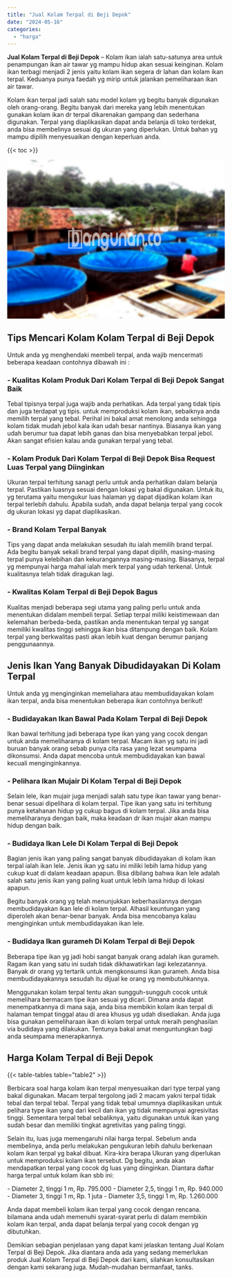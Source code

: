 ```yaml
---
title: "Jual Kolam Terpal di Beji Depok"
date: "2024-05-16"
categories: 
  - "harga"
---
```


**Jual Kolam Terpal di Beji Depok** – Kolam ikan ialah satu-satunya area untuk penampungan ikan air tawar yg mampu hidup akan sesuai keinginan. Kolam ikan terbagi menjadi 2 jenis yaitu kolam ikan segera dr lahan dan kolam ikan terpal. Keduanya punya faedah yg mirip untuk jalankan pemeliharaan ikan air tawar.

Kolam ikan terpal jadi salah satu model kolam yg begitu banyak digunakan oleh orang-orang. Begitu banyak dari mereka yang lebih menentukan gunakan kolam ikan dr terpal dikarenakan gampang dan sederhana digunakan. Terpal yang diaplikasikan dapat anda belanja di toko terdekat, anda bisa membelinya sesuai dg ukuran yang diperlukan. Untuk bahan yg mampu dipilih menyesuaikan dengan keperluan anda.

{{< toc >}}

![Jual Kolam Terpal di Beji Depok](/images/jual-kolam-terpal-37.png)

## Tips Mencari Kolam Kolam Terpal di Beji Depok

Untuk anda yg menghendaki membeli terpal, anda wajib mencermati beberapa keadaan contohnya dibawah ini :

### \- Kualitas Kolam Produk Dari Kolam Terpal di Beji Depok Sangat Baik

Tebal tipisnya terpal juga wajib anda perhatikan. Ada terpal yang tidak tipis dan juga terdapat yg tipis. untuk memproduksi kolam ikan, sebaiknya anda memilih terpal yang tebal. Perihal ini bakal amat menolong anda sehingga kolam tidak mudah jebol kala ikan udah besar nantinya. Biasanya ikan yang udah berumur tua dapat lebih ganas dan bisa menyebabkan terpal jebol. Akan sangat efisien kalau anda gunakan terpal yang tebal.

### \- Kolam Produk Dari Kolam Terpal di Beji Depok Bisa Request Luas Terpal yang Diinginkan

Ukuran terpal terhitung sanagt perlu untuk anda perhatikan dalam belanja terpal. Pastikan luasnya sesuai dengan lokasi yg bakal digunakan. Untuk itu, yg terutama yaitu mengukur luas halaman yg dapat dijadikan kolam ikan terpal terlebih dahulu. Apabila sudah, anda dapat belanja terpal yang cocok dg ukuran lokasi yg dapat diaplikasikan.

### \- Brand Kolam Terpal Banyak

Tips yang dapat anda melakukan sesudah itu ialah memilih brand terpal. Ada begitu banyak sekali brand terpal yang dapat dipilih, masing-masing terpal punya kelebihan dan kekurangannya masing-masing. Biasanya, terpal yg mempunyai harga mahal ialah merk terpal yang udah terkenal. Untuk kualitasnya telah tidak diragukan lagi.

### \- Kwalitas Kolam Terpal di Beji Depok Bagus

Kualitas menjadi beberapa segi utama yang paling perlu untuk anda menentukan didalam membeli terpal. Setiap terpal miliki keistimewaan dan kelemahan berbeda-beda, pastikan anda menentukan terpal yg sangat memiliki kwalitas tinggi sehingga ikan bisa ditampung dengan baik. Kolam terpal yang berkwalitas pasti akan lebih kuat dengan berumur panjang penggunaannya.

## Jenis Ikan Yang Banyak Dibudidayakan Di Kolam Terpal

Untuk anda yg menginginkan memeliahara atau membudidayakan kolam ikan terpal, anda bisa menentukan beberapa ikan contohnya berikut!

### \- Budidayakan Ikan Bawal Pada Kolam Terpal di Beji Depok

Ikan bawal terhitung jadi beberapa type ikan yang yang cocok dengan untuk anda memeliharanya di kolam terpal. Macam ikan yg satu ini jadi buruan banyak orang sebab punya cita rasa yang lezat seumpama dikonsumsi. Anda dapat mencoba untuk membudidayakan kan bawal kecuali menginginkannya.

### \- Pelihara Ikan Mujair Di Kolam Terpal di Beji Depok

Selain lele, ikan mujair juga menjadi salah satu type ikan tawar yang benar-benar sesuai dipelihara di kolam terpal. Tipe ikan yang satu ini terhitung punya ketahanan hidup yg cukup bagus di kolam terpal. Jika anda bisa memeliharanya dengan baik, maka keadaan dr ikan mujair akan mampu hidup dengan baik.

### \- Budidaya Ikan Lele Di Kolam Terpal di Beji Depok

Bagian jenis ikan yang paling sangat banyak dibudidayakan di kolam ikan terpal ialah ikan lele. Jenis ikan yg satu ini miliki lebih lama hidup yang cukup kuat di dalam keadaan apapun. Bisa dibilang bahwa ikan lele adalah salah satu jenis ikan yang paling kuat untuk lebih lama hidup di lokasi apapun.

Begitu banyak orang yg telah menunjukkan keberhasilannya dengan membudidayakan ikan lele di kolam terpal. Alhasil keuntungan yang diperoleh akan benar-benar banyak. Anda bisa mencobanya kalau menginginkan untuk membudidayakan ikan lele.

### \- Budidaya Ikan gurameh Di Kolam Terpal di Beji Depok

Beberapa tipe ikan yg jadi hobi sangat banyak orang adalah ikan gurameh. Ragam ikan yang satu ini sudah tidak dikhawatirkan lagi kelezatannya. Banyak dr orang yg tertarik untuk mengkonsumsi ikan gurameh. Anda bisa membudidayakannya sesudah itu dijual ke orang yg membutuhkannya.

Menggunakan kolam terpal tentu akan sungguh-sungguh cocok untuk memelihara bermacam tipe ikan sesuai yg dicari. Dimana anda dapat menempatkannya di mana saja, anda bisa membikin kolam ikan terpal di halaman tempat tinggal atau di area khusus yg udah disediakan. Anda juga bisa gunakan pemeliharaan ikan di kolam terpal untuk meraih penghasilan via budidaya yang dilakukan. Tentunya bakal amat menguntungkan bagi anda seumpama menerapkannya.

## Harga Kolam Terpal di Beji Depok

{{< table-tables table="table2" >}}

Berbicara soal harga kolam ikan terpal menyesuaikan dari type terpal yang bakal digunakan. Macam terpal tergolong jadi 2 macam yakni terpal tidak tebal dan terpal tebal. Terpal yang tidak tebal umumnya diaplikasikan untuk pelihara type ikan yang dari kecil dan ikan yg tidak mempunyai agresivitas tinggi. Sementara terpal tebal sebaliknya, yaitu digunakan untuk ikan yang sudah besar dan memiliki tingkat agretivitas yang paling tinggi.

Selain itu, luas juga memengaruhi nilai harga terpal. Sebelum anda membelinya, anda perlu melakukan pengukuran lebih dahulu berkenaan kolam ikan terpal yg bakal dibuat. Kira-kira berapa Ukuran yang diperlukan untuk memproduksi kolam ikan tersebut. Dg begitu, anda akan mendapatkan terpal yang cocok dg luas yang diinginkan. Diantara daftar harga terpal untuk kolam ikan sbb ini:

\- Diameter 2, tinggi 1 m, Rp. 795.000 - Diameter 2,5, tinggi 1 m, Rp. 940.000 - Diameter 3, tinggi 1 m, Rp. 1 juta - Diameter 3,5, tinggi 1 m, Rp. 1.260.000

Anda dapat membeli kolam ikan terpal yang cocok dengan rencana. bilamana anda udah memenuhi syarat-syarat perlu di dalam membikin kolam ikan terpal, anda dapat belanja terpal yang cocok dengan yg dibutuhkan.

Demikian sebagian penjelasan yang dapat kami jelaskan tentang Jual Kolam Terpal di Beji Depok. Jika diantara anda ada yang sedang memerlukan produk Jual Kolam Terpal di Beji Depok dari kami, silahkan konsultasikan dengan kami sekarang juga. Mudah-mudahan bermanfaat, tanks.
